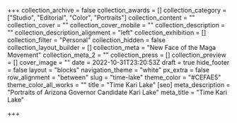 +++
collection_archive = false
collection_awards = []
collection_category = ["Studio", "Editorial", "Color", "Portraits"]
collection_content = ""
collection_cover = ""
collection_cover_mobile = ""
collection_description = ""
collection_description_alignment = "left"
collection_exhibition = []
collection_filter = "Personal"
collection_hidden = false
collection_layout_builder = []
collection_meta = "New Face of the Maga Movement"
collection_meta_2 = ""
collection_press = []
collection_preview = []
cover_image = ""
date = 2022-10-31T23:20:53Z
draft = true
hide_footer = false
layout = "blocks"
navigation_theme = "white"
px_extra = false
row_alignment = "between"
slug = "time-lake"
theme_color = "#CEFAE5"
theme_color_all_works = ""
title = "Time Kari Lake"
[seo]
meta_description = "Portraits of Arizona Governor Candidate Kari Lake"
meta_title = "Time Kari Lake"

+++
